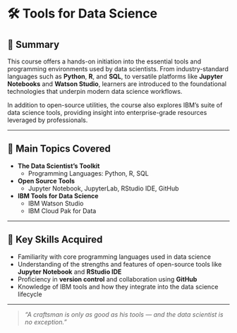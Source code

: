 # 🛠️ Tools for Data Science

## 📄 Summary

This course offers a hands-on initiation into the essential tools and programming environments used by data scientists. From industry-standard languages such as **Python**, **R**, and **SQL**, to versatile platforms like **Jupyter Notebooks** and **Watson Studio**, learners are introduced to the foundational technologies that underpin modern data science workflows.

In addition to open-source utilities, the course also explores IBM’s suite of data science tools, providing insight into enterprise-grade resources leveraged by professionals.

---

## 📑 Main Topics Covered

- **The Data Scientist’s Toolkit**  
  - Programming Languages: Python, R, SQL  
- **Open Source Tools**  
  - Jupyter Notebook, JupyterLab, RStudio IDE, GitHub  
- **IBM Tools for Data Science**  
  - IBM Watson Studio  
  - IBM Cloud Pak for Data

---

## 🔑 Key Skills Acquired

- Familiarity with core programming languages used in data science  
- Understanding of the strengths and features of open-source tools like **Jupyter Notebook** and **RStudio IDE**  
- Proficiency in **version control** and collaboration using **GitHub**  
- Knowledge of IBM tools and how they integrate into the data science lifecycle  

---

> _“A craftsman is only as good as his tools — and the data scientist is no exception.”_
